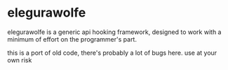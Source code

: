 elegurawolfe
============

elegurawolfe is a generic api hooking framework, designed to work with
a minimum of effort on the programmer's part.

this is a port of old code, there's probably a lot of bugs here. use
at your own risk